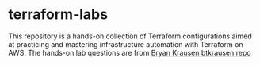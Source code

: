 # terraform-labs
This repository is a hands-on collection of Terraform configurations aimed at practicing and mastering infrastructure automation with Terraform on AWS. The hands-on lab questions are from [Bryan Krausen
btkrausen repo](https://github.com/btkrausen/hashicorp/tree/master/terraform/Hands-On%20Labs)
